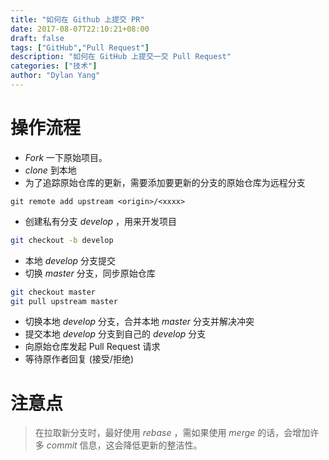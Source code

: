 ```yaml
---
title: "如何在 Github 上提交 PR"
date: 2017-08-07T22:10:21+08:00
draft: false
tags: ["GitHub","Pull Request"]
description: "如何在 GitHub 上提交一交 Pull Request"
categories: ["技术"]
author: "Dylan Yang"
---
```


# 操作流程

- *Fork* 一下原始项目。
- *clone* 到本地
- 为了追踪原始仓库的更新，需要添加要更新的分支的原始仓库为远程分支
<!--more-->

``` shell
git remote add upstream <origin>/<xxxx>
```

- 创建私有分支 _develop_ ，用来开发项目

``` sh
git checkout -b develop
```

- 本地 _develop_ 分支提交
- 切换 _master_ 分支，同步原始仓库
 
``` sh
git checkout master
git pull upstream master
```
 
- 切换本地 _develop_ 分支，合并本地 _master_ 分支并解决冲突
- 提交本地 _develop_ 分支到自己的 _develop_ 分支
- 向原始仓库发起 Pull Request 请求
- 等待原作者回复 (接受/拒绝)

# 注意点

> 在拉取新分支时，最好使用 *rebase* ，需如果使用 *merge* 的话，会增加许多 *commit* 信息，这会降低更新的整洁性。